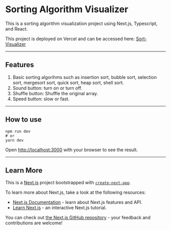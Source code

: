 # Sorting Algorithm Visualizer

This is a sorting algorithm visualization project using Next.js, Typescript, and React.

This project is deployed on Vercel and can be accessed here: [Sort-Visualizer](https://sorting-algo-visualizer-sub-6uvhnrfba.vercel.app/)

---

## Features

1. Basic sorting algorihms such as insertion sort, bubble sort, selection sort, mergesort sort, quick sort, heap sort, shell sort.
2. Sound button: turn on or turn off.
3. Shuffle button: Shuffle the original array.
4. Speed button: slow or fast.

---

## How to use

```
npm run dev
# or
yarn dev
```

Open [http://localhost:3000](http://localhost:3000) with your browser to see the result.

---

## Learn More

This is a [Next.js](https://nextjs.org/) project bootstrapped with [`create-next-app`](https://github.com/vercel/next.js/tree/canary/packages/create-next-app).

To learn more about Next.js, take a look at the following resources:

- [Next.js Documentation](https://nextjs.org/docs) - learn about Next.js features and API.
- [Learn Next.js](https://nextjs.org/learn) - an interactive Next.js tutorial.

You can check out [the Next.js GitHub repository](https://github.com/vercel/next.js/) - your feedback and contributions are welcome!
